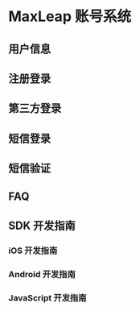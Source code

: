 # MaxLeap 账号系统

## 用户信息
## 注册登录
## 第三方登录
## 短信登录
## 短信验证
## FAQ
## SDK 开发指南
### iOS 开发指南
### Android 开发指南
### JavaScript 开发指南
